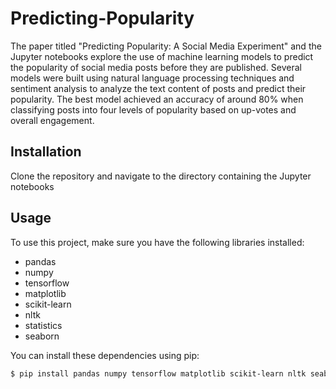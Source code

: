 # Predicting-Popularity

The paper titled "Predicting Popularity: A Social Media Experiment" and the Jupyter notebooks explore the use of machine learning models to predict the popularity of social media posts before they are published. Several models were built using natural language processing techniques and sentiment analysis to analyze the text content of posts and predict their popularity. The best model achieved an accuracy of around 80% when classifying posts into four levels of popularity based on up-votes and overall engagement.


## Installation

Clone the repository and navigate to the directory containing the Jupyter notebooks

## Usage

To use this project, make sure you have the following libraries installed:

- pandas
- numpy
- tensorflow
- matplotlib
- scikit-learn
- nltk
- statistics
- seaborn

You can install these dependencies using pip:

```bash
$ pip install pandas numpy tensorflow matplotlib scikit-learn nltk seaborn

```
